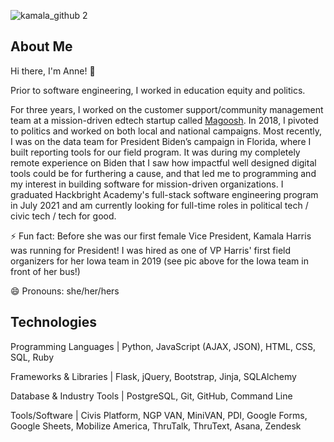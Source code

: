 ![kamala_github 2](https://user-images.githubusercontent.com/69096063/124637161-3a287280-de3e-11eb-91b4-e9f69568c3e0.jpeg)


## About Me 

Hi there, I'm Anne! 👋  

Prior to software engineering, I worked in education equity and politics. 

For three years, I worked on the customer support/community management team at a mission-driven edtech startup called [Magoosh](https://magoosh.com.). In 2018, I pivoted to politics and worked on both local and national campaigns. Most recently, I was on the data team for President Biden’s campaign in Florida, where I built reporting tools for our field program. It was during my completely remote experience on Biden that I saw how impactful well designed digital tools could be for furthering a cause, and that led me to programming and my interest in building software for mission-driven organizations. I graduated Hackbright Academy's full-stack software engineering program in July 2021 and am currently looking for full-time roles in political tech / civic tech / tech for good.

⚡  Fun fact: Before she was our first female Vice President, Kamala Harris was running for President! I was hired as one of VP Harris' first field organizers for her Iowa team in 2019 (see pic above for the Iowa team in front of her bus!)

😄  Pronouns: she/her/hers


## Technologies

Programming Languages | Python, JavaScript (AJAX, JSON), HTML, CSS, SQL, Ruby

Frameworks & Libraries | Flask, jQuery, Bootstrap, Jinja, SQLAlchemy

Database & Industry Tools | PostgreSQL, Git, GitHub, Command Line

Tools/Software | Civis Platform, NGP VAN, MiniVAN, PDI, Google Forms, Google Sheets, Mobilize America, ThruTalk, ThruText, Asana, Zendesk




